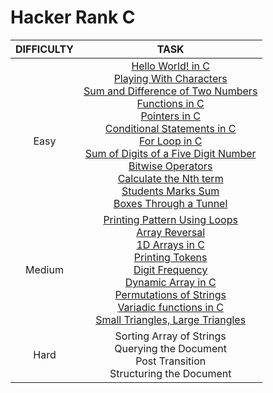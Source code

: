 # Hacker Rank C

| DIFFICULTY |                                                                                                                                                                                                                                                                                                                                                                                                                                                                                                                                                                                                                                                                                                                                                                                                      TASK                                                                                                                                                                                                                                                                                                                                                                                                                                                                                                                                                                                                                                                                                                                                                                                                      |
| :--------: | :-------------------------------------------------------------------------------------------------------------------------------------------------------------------------------------------------------------------------------------------------------------------------------------------------------------------------------------------------------------------------------------------------------------------------------------------------------------------------------------------------------------------------------------------------------------------------------------------------------------------------------------------------------------------------------------------------------------------------------------------------------------------------------------------------------------------------------------------------------------------------------------------------------------------------------------------------------------------------------------------------------------------------------------------------------------------------------------------------------------------------------------------------------------------------------------------------------------------------------------------------------------------------------------------------------------------------------------------------------------------------------------------------------------------------------------------------------------------------------------------------------------------------------------------------------------------------------------------------------------: |
| <br />Easy | [Hello World! in C](https://github.com/AbdullahReda1/Hacker-Rank-C/blob/main/Easy/HelloWorld!inC/HelloWorld!inC.c)<br />[Playing With Characters](https://github.com/AbdullahReda1/Hacker-Rank-C/blob/main/Easy/PlayingWithCharacters/PlayingWithCharacters.c)<br />[Sum and Difference of Two Numbers](https://github.com/AbdullahReda1/Hacker-Rank-C/blob/main/Easy/SumandDifferenceofTwoNumbers/SumandDifferenceofTwoNumbers.c)<br />[Functions in C](https://github.com/AbdullahReda1/Hacker-Rank-C/blob/main/Easy/FunctionsInC/FunctionsInC.c)<br />[Pointers in C](https://github.com/AbdullahReda1/Hacker-Rank-C/blob/main/Easy/PointersInC/PointersInC.c)<br />[Conditional Statements in C](https://github.com/AbdullahReda1/Hacker-Rank-C/blob/main/Easy/ConditionalStatementsInC/ConditionalStatementsInC.c)<br />[For Loop in C](https://github.com/AbdullahReda1/Hacker-Rank-C/blob/main/Easy/ForLoopinC/ForLoopinC.c)<br />[Sum of Digits of a Five Digit Number](https://github.com/AbdullahReda1/Hacker-Rank-C/blob/main/Easy/SumofDigitsofaFiveDigitNumber/SumofDigitsofaFiveDigitNumber.c)<br />[Bitwise Operators](https://github.com/AbdullahReda1/Hacker-Rank-C/blob/main/Easy/BitwiseOperators/BitwiseOperators.c)<br />[Calculate the Nth term](https://github.com/AbdullahReda1/Hacker-Rank-C/blob/main/Easy/CalculatetheNthterm/CalculatetheNthterm.c)<br />[Students Marks Sum](https://github.com/AbdullahReda1/Hacker-Rank-C/blob/main/Easy/StudentsMarksSum/StudentsMarksSum.c)<br />[Boxes Through a Tunnel](https://github.com/AbdullahReda1/Hacker-Rank-C/blob/main/Easy/BoxesThroughATunnel/BoxesThroughATunnel.c) |
|   Medium   |                                                                                                                                                                                                  [Printing Pattern Using Loops](https://github.com/AbdullahReda1/Hacker-Rank-C/blob/main/Medium/PrintingPatternUsingLoops/PrintingPatternUsingLoops.c)<br />[Array Reversal](https://github.com/AbdullahReda1/Hacker-Rank-C/blob/main/Medium/ArrayReversal/ArrayReversal.c)<br />[1D Arrays in C](https://github.com/AbdullahReda1/Hacker-Rank-C/blob/main/Medium/1DArraysinC/1DArraysinC.c)<br />[Printing Tokens](https://github.com/AbdullahReda1/Hacker-Rank-C/blob/main/Medium/PrintingTokens/PrintingTokens.c)<br />[Digit Frequency](https://github.com/AbdullahReda1/Hacker-Rank-C/blob/main/Medium/DigitFrequency/DigitFrequency.c)<br />[Dynamic Array in C](https://github.com/AbdullahReda1/Hacker-Rank-C/blob/main/Medium/DynamicArrayinC/DynamicArrayinC.c)<br />[Permutations of Strings](https://github.com/AbdullahReda1/Hacker-Rank-C/blob/main/Medium/PermutationsofStrings/PermutationsofStrings.c)<br />[Variadic functions in C](https://github.com/AbdullahReda1/Hacker-Rank-C/blob/main/Medium/VariadicfunctionsinC/VariadicfunctionsinC.c)<br />[Small Triangles, Large Triangles](https://github.com/AbdullahReda1/Hacker-Rank-C/blob/main/Medium/SmallTrianglesLargeTriangles/SmallTrianglesLargeTriangles.c)                                                                                                                                                                                                  |
|    Hard    |                                                                                                                                                                                                                                                                                                                                                                                                                                                                                                                                                                                                                                                                                                                                                     Sorting Array of Strings<br />Querying the Document<br />Post Transition<br />Structuring the Document                                                                                                                                                                                                                                                                                                                                                                                                                                                                                                                                                                                                                                                                                                                                                     |

